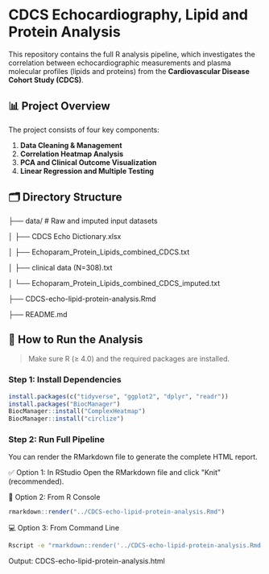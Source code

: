 # CDCS Echocardiography, Lipid and Protein Analysis

This repository contains the full R analysis pipeline, which investigates the correlation between echocardiographic measurements and plasma molecular profiles (lipids and proteins) from the **Cardiovascular Disease Cohort Study (CDCS)**.

## 📊 Project Overview

The project consists of four key components:

1. **Data Cleaning & Management**
2. **Correlation Heatmap Analysis**
3. **PCA and Clinical Outcome Visualization**
4. **Linear Regression and Multiple Testing**


## 🗂️ Directory Structure

├── data/ # Raw and imputed input datasets

│ ├── CDCS Echo Dictionary.xlsx

│ ├── Echoparam_Protein_Lipids_combined_CDCS.txt 

│ ├── clinical data (N=308).txt 

│ └── Echoparam_Protein_Lipids_combined_CDCS_imputed.txt 

├── CDCS-echo-lipid-protein-analysis.Rmd

├── README.md


## 🔧 How to Run the Analysis

> Make sure R (≥ 4.0) and the required packages are installed.

### Step 1: Install Dependencies

```r
install.packages(c("tidyverse", "ggplot2", "dplyr", "readr"))
install.packages("BiocManager")
BiocManager::install("ComplexHeatmap")
BiocManager::install("circlize")
```

### Step 2: Run Full Pipeline

You can render the RMarkdown file to generate the complete HTML report.

✅ Option 1: In RStudio
Open the RMarkdown file and click "Knit" (recommended).

🧪 Option 2: From R Console
```r
rmarkdown::render("../CDCS-echo-lipid-protein-analysis.Rmd")
```

💻 Option 3: From Command Line
```bash
Rscript -e "rmarkdown::render('../CDCS-echo-lipid-protein-analysis.Rmd')"
```

Output: CDCS-echo-lipid-protein-analysis.html
